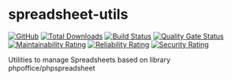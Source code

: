 # spreadsheet-utils
[![GitHub](https://img.shields.io/github/license/nabu-3/spreadsheet-utils.svg)](https://opensource.org/licenses/Apache-2.0)
[![Total Downloads](https://poser.pugx.org/nabu-3/spreadsheet-utils/downloads)](https://packagist.org/packages/nabu-3/spreadsheet-utils)
[![Build Status](https://travis-ci.org/nabu-3/spreadsheet-utils.svg?branch=master)](https://travis-ci.org/nabu-3/spreadsheet-utils)
[![Quality Gate Status](https://sonarcloud.io/api/project_badges/measure?project=nabu-3_spreadsheet-utils&metric=alert_status)](https://sonarcloud.io/dashboard?id=nabu-3_spreadsheet-utils)
[![Maintainability Rating](https://sonarcloud.io/api/project_badges/measure?project=nabu-3_spreadsheet-utils&metric=sqale_rating)](https://sonarcloud.io/dashboard?id=nabu-3_spreadsheet-utils)
[![Reliability Rating](https://sonarcloud.io/api/project_badges/measure?project=nabu-3_spreadsheet-utils&metric=reliability_rating)](https://sonarcloud.io/dashboard?id=nabu-3_spreadsheet-utils)
[![Security Rating](https://sonarcloud.io/api/project_badges/measure?project=nabu-3_spreadsheet-utils&metric=security_rating)](https://sonarcloud.io/dashboard?id=nabu-3_spreadsheet-utils)

Utilities to manage Spreadsheets based on library phpoffice/phpspreadsheet
